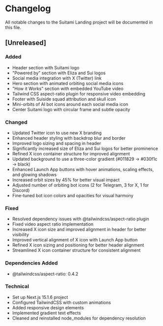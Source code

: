 # Changelog

All notable changes to the Suitami Landing project will be documented in this file.

## [Unreleased]

### Added
- Header section with Suitami logo
- "Powered by" section with Eliza and Sui logos
- Social media integration with X (Twitter) link
- Hero section with animated orbiting social media icons
- "How it Works" section with embedded YouTube video
- Tailwind CSS aspect-ratio plugin for responsive video embedding
- Footer with Suiside squad attribution and skull icon
- Mini-orbits of AI bot icons around each social media icon
- Center Suitami logo with circular frame and subtle opacity

### Changed
- Updated Twitter icon to use new X branding
- Enhanced header styling with backdrop blur and border
- Improved logo sizing and spacing in header
- Significantly increased size of Eliza and Sui logos for better prominence
- Refined X icon container structure for improved alignment
- Updated background to use a three-color gradient (#011829 → #030f1c → black)
- Enhanced Launch App buttons with hover animations, scaling effects, and glowing shadows
- Increased orbit sizes by 45% for better visual impact
- Adjusted number of orbiting bot icons (2 for Telegram, 3 for X, 1 for Discord)
- Fine-tuned bot icon colors and opacities for visual harmony

### Fixed
- Resolved dependency issues with @tailwindcss/aspect-ratio plugin
- Fixed video aspect ratio implementation
- Increased X icon size and improved alignment in header for better visibility
- Improved vertical alignment of X icon with Launch App button
- Refined X icon sizing and positioning for better header alignment
- Streamlined X icon container structure for consistent alignment

### Dependencies Added
- @tailwindcss/aspect-ratio: 0.4.2

### Technical
- Set up Next.js 15.1.6 project
- Configured TailwindCSS with custom animations
- Added responsive design elements
- Implemented gradient text effects
- Cleaned and reinstalled node_modules for dependency resolution 